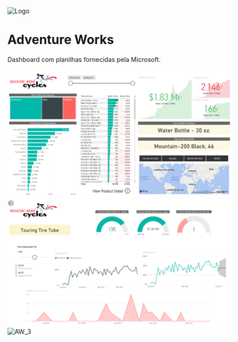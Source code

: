 ![Logo](https://external-content.duckduckgo.com/iu/?u=https%3A%2F%2Fi2.wp.com%2Fgravitar.biz%2Fwp-content%2Fuploads%2F2017%2F09%2FPower-Bi-logo.png%3Fssl%3D1&f=1&nofb=1)


# Adventure Works

Dashboard com planilhas fornecidas pela Microsoft.
 
![AW_1](/AdventureWorks/AW_1.png)
![AW_2](\AdventureWorks/AW_2.png)
![AW_3]("AdventureWorks/AW_3.png")